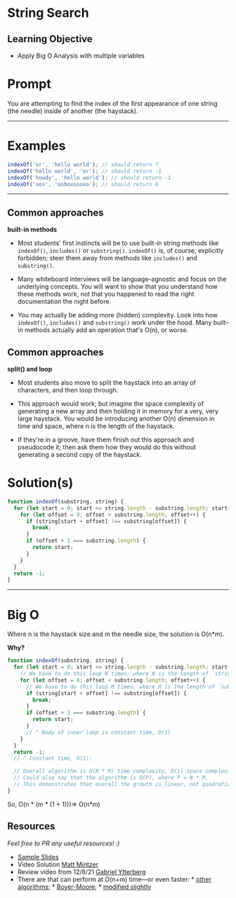 # String Search

## Learning Objective
* Apply Big O Analysis with multiple variables

# Prompt

You are attempting to find the index of the first appearance of one string (the needle) inside of another (the haystack).

---

# Examples

```javascript
indexOf('or', 'hello world'); // should return 7
indexOf('hello world', 'or'); // should return -1
indexOf('howdy', 'hello world'); // should return -1
indexOf('oox', 'ooboxoooxo'); // should return 6
```

---

## Common approaches

**built-in methods**

- Most students' first instincts will be to use built-in string methods like `indexOf()`, `includes()` or `substring()`. `indexOf()` is, of course, explicitly forbidden; steer them away from methods like `includes()` and `substring()`.


- Many whiteboard interviews will be language-agnostic and focus on the underlying concepts. You will want to show that you understand how these methods work, not that you happened to read the right documentation the night before.


- You may actually be adding more (hidden) complexity. Look into how `indexOf()`, `includes()` and `substring()` work under the hood. Many built-in methods actually add an operation that's O(n), or worse.


## Common approaches

**split() and loop**

- Most students also move to split the haystack into an array of characters, and then loop through.


- This approach would work; but imagine the space complexity of generating a new array and then holding it in memory for a very, very large haystack. You would be introducing another O(n) dimension in time and space, where n is the length of the haystack.


- If they're in a groove, have them finish out this approach and pseudocode it; then ask them how they would do this without generating a second copy of the haystack.


# Solution(s)

```javascript
function indexOf(substring, string) {
  for (let start = 0; start <= string.length - substring.length; start++) {
    for (let offset = 0; offset < substring.length; offset++) {
      if (string[start + offset] !== substring[offset]) {
        break;
      }
      if (offset + 1 === substring.length) {
        return start;
      }
    }
  }
  return -1;
}
```

---

# Big O

Where n is the haystack size and m the needle size, the solution is O(n\*m).

**Why?**

```javascript
function indexOf(substring, string) {
  for (let start = 0; start <= string.length - substring.length; start++) {
    // We have to do this loop N times, where N is the length of `string`
    for (let offset = 0; offset < substring.length; offset++) {
      // We have to do this loop M times, where M is the length of `substring`
      if (string[start + offset] !== substring[offset]) {
        break;
      }
      if (offset + 1 === substring.length) {
        return start;
      }
      // ^ Body of inner loop is constant time, O(1)
    }
  }
  return -1;
  // ^ Constant time, O(1);

  // Overall algorithm is O(N * M) time complexity, O(1) space complexity
  // Could also say that the algorithm is O(P), where P = N * M.
  // This demonstrates that overall the growth is linear, not quadratic (N^2).
}
```

So, O(n \* (m \* (1 + 1)))=> O(n\*m)


## Resources
_Feel free to PR any useful resources! :)_

* [Sample Slides](https://docs.google.com/presentation/d/1XfnxmFlgMpcSvj4t3fuDFOs6WHpL9VAYxwTcEBr_bsA/edit#slide=id.p)
* Video Solution [Matt Mintzer](https://www.youtube.com/watch?v=RDYZCErOQws)
* Review video from 12/8/21 [Gabriel Ytterberg](https://youtu.be/UJQPVpvlZLA)
* There are that can perform at O(n+m) time—or even faster:
      * [other algorithms](https://en.wikipedia.org/wiki/String_searching_algorithm#Single_pattern_algorithms);
      * [Boyer-Moore](https://en.wikipedia.org/wiki/Boyer%E2%80%93Moore_string_search_algorithm);
      * [modified slightly](https://en.wikipedia.org/wiki/Boyer%E2%80%93Moore_string_search_algorithm#The_Galil_Rule)
